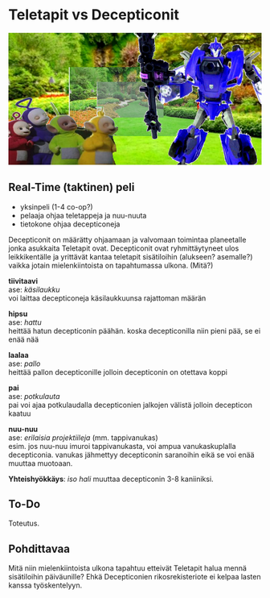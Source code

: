 # Teletapit vs Decepticonit

![teletapit ja decepticon](kuvat/tapit0.jpg?raw=true)

## Real-Time (taktinen) peli

* yksinpeli (1-4 co-op?)
* pelaaja ohjaa teletappeja ja nuu-nuuta
* tietokone ohjaa decepticoneja

Decepticonit on määrätty ohjaamaan ja valvomaan toimintaa planeetalle jonka asukkaita Teletapit ovat. Decepticonit ovat ryhmittäytyneet ulos leikkikentälle ja yrittävät kantaa teletapit sisätiloihin (alukseen? asemalle?) vaikka jotain mielenkiintoista on tapahtumassa ulkona. (Mitä?)  

**tiivitaavi**  
ase: *käsilaukku*  
voi laittaa decepticoneja käsilaukkuunsa rajattoman määrän

**hipsu**  
ase: *hattu*  
heittää hatun decepticonin päähän. koska decepticonilla niin pieni pää, se ei enää nää  

**laalaa**  
ase: *pallo*  
heittää pallon decepticonille jolloin decepticonin on otettava koppi  

**pai**  
ase: *potkulauta*  
pai voi ajaa potkulaudalla decepticonien jalkojen välistä jolloin decepticon kaatuu

**nuu-nuu**  
ase: *erilaisia projektiileja* (mm. tappivanukas)  
esim. jos nuu-nuu imuroi tappivanukasta, voi ampua vanukaskuplalla decepticonia. vanukas jähmettyy decepticonin saranoihin eikä se voi enää muuttaa muotoaan.  

**Yhteishyökkäys**: *iso hali* muuttaa decepticonin 3-8 kaniiniksi.  

## To-Do
Toteutus. 

## Pohdittavaa
Mitä niin mielenkiintoista ulkona tapahtuu etteivät Teletapit halua mennä sisätiloihin päiväunille?
Ehkä Decepticonien rikosrekisteriote ei kelpaa lasten kanssa työskentelyyn.


